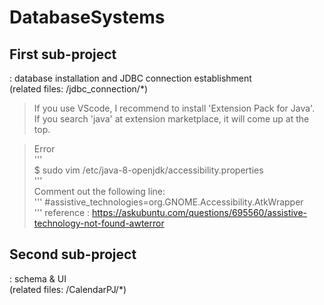 # DatabaseSystems

## First sub-project
: database installation and JDBC connection establishment   
(related files: /jdbc_connection/*)


> If you use VScode, I recommend to install 'Extension Pack for Java'.    
If you search 'java' at extension marketplace, it will come up at the top.


> Error   
'''   
$ sudo vim /etc/java-8-openjdk/accessibility.properties   
'''   
Comment out the following line:   
'''
#assistive_technologies=org.GNOME.Accessibility.AtkWrapper   
'''
reference : https://askubuntu.com/questions/695560/assistive-technology-not-found-awterror

## Second sub-project
: schema & UI   
(related files: /CalendarPJ/*)

